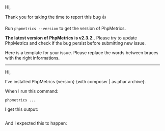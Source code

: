 Hi,

Thank you for taking the time to report this bug :+1:

Run `phpmetrics --version` to get the version of PhpMetrics. 

**The latest version of PhpMetrics is v2.3.2.**. Please try to update PhpMetrics and check if the bug persist before submitting new issue.
 
Here is a template for your issue. Please replace the words between braces with the right informations. 

---- 

Hi,

I've installed PhpMetrics {version} {with composer | as phar archive}.

When I run this command:

```
phpmetrics ...
```

I get this output:

```

```

And I expected this to happen:

```

```
